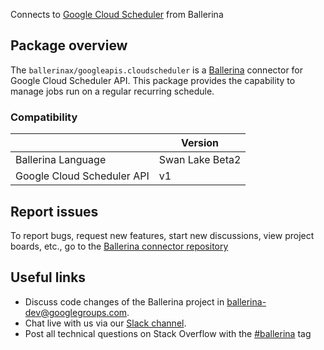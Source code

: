 Connects to [Google Cloud Scheduler](https://cloud.google.com/scheduler/docs/reference/rest) from Ballerina

## Package overview
The `ballerinax/googleapis.cloudscheduler` is a [Ballerina](https://ballerina.io/) connector for Google Cloud Scheduler API.
This package provides the capability to manage jobs run on a regular recurring schedule.

### Compatibility
|                            | Version         |
|----------------------------|-----------------|
| Ballerina Language         | Swan Lake Beta2 | 
| Google Cloud Scheduler API | v1              |

## Report issues
To report bugs, request new features, start new discussions, view project boards, etc., go to the [Ballerina connector repository](https://github.com/ballerina-platform/ballerinax-openapi-connectors)

## Useful links
- Discuss code changes of the Ballerina project in [ballerina-dev@googlegroups.com](mailto:ballerina-dev@googlegroups.com).
- Chat live with us via our [Slack channel](https://ballerina.io/community/slack/).
- Post all technical questions on Stack Overflow with the [#ballerina](https://stackoverflow.com/questions/tagged/ballerina) tag